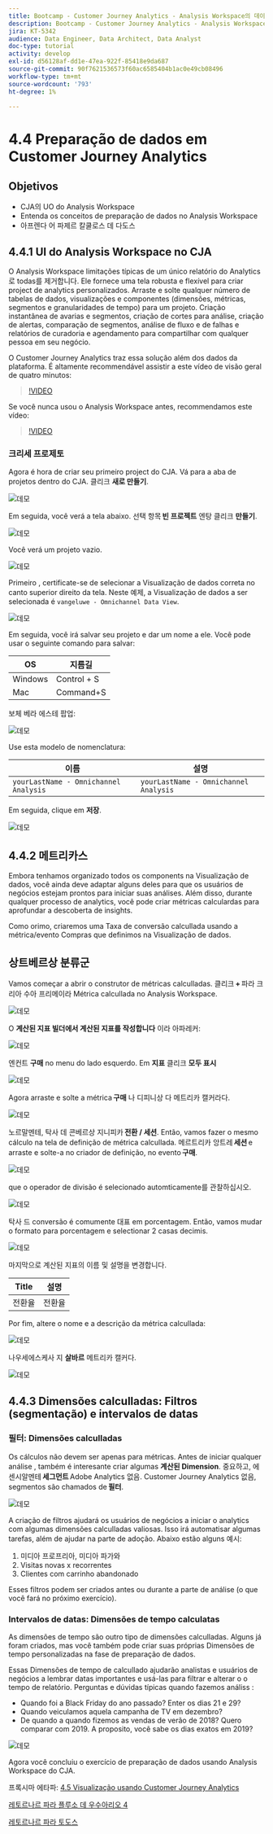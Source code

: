 ```yaml
---
title: Bootcamp - Customer Journey Analytics - Analysis Workspace의 데이터 준비 - 브라질
description: Bootcamp - Customer Journey Analytics - Analysis Workspace의 데이터 준비 - 브라질
jira: KT-5342
audience: Data Engineer, Data Architect, Data Analyst
doc-type: tutorial
activity: develop
exl-id: d56128af-dd1e-47ea-922f-85418e9da687
source-git-commit: 90f7621536573f60ac6585404b1ac0e49cb08496
workflow-type: tm+mt
source-wordcount: '793'
ht-degree: 1%

---
```


# 4.4 Preparação de dados em Customer Journey Analytics

## Objetivos

- CJA의 UO do Analysis Workspace
- Entenda os conceitos de preparação de dados no Analysis Workspace
- 아프렌다 어 파제르 칼쿨로스 데 다도스

## 4.4.1 UI do Analysis Workspace no CJA

O Analysis Workspace limitações típicas de um único relatório do Analytics로 todas를 제거합니다. Ele fornece uma tela robusta e flexível para criar project de analytics personalizados. Arraste e solte qualquer número de tabelas de dados, visualizações e componentes (dimensões, métricas, segmentos e granularidades de tempo) para um projeto. Criação instantânea de avarias e segmentos, criação de cortes para análise, criação de alertas, comparação de segmentos, análise de fluxo e de falhas e relatórios de curadoria e agendamento para compartilhar com qualquer pessoa em seu negócio.

O Customer Journey Analytics traz essa solução além dos dados da plataforma. É altamente recommendável assistir a este vídeo de visão geral de quatro minutos:

>[!VIDEO](https://video.tv.adobe.com/v/35109?quality=12&learn=on)

Se você nunca usou o Analysis Workspace antes, recommendamos este vídeo:

>[!VIDEO](https://video.tv.adobe.com/v/26266?quality=12&learn=on)

### 크리세 프로제토

Agora é hora de criar seu primeiro project do CJA. Vá para a aba de projetos dentro do CJA. 클리크 **새로 만들기**.

![데모](./images/prmenu.png)

Em seguida, você verá a tela abaixo. 선택 항목 **빈 프로젝트** 엔탕 클리크 **만들기**.

![데모](./images/prmenu1.png)

Você verá um projeto vazio.

![데모](./images/premptyprojects.png)

Primeiro , certificate-se de selecionar a Visualização de dados correta no canto superior direito da tela. Neste 예제, a Visualização de dados a ser selecionada é `vangeluwe - Omnichannel Data View`.

![데모](./images/prdv.png)

Em seguida, você irá salvar seu projeto e dar um nome a ele. Você pode usar o seguinte comando para salvar:

| OS | 지름길 |
| ----------------- |-------------| 
| Windows | Control + S |
| Mac | Command+S |

보체 베라 에스테 팝업:

![데모](./images/prsave.png)

Use esta modelo de nomenclatura:

| 이름 | 설명 |
| ----------------- |-------------| 
| `yourLastName - Omnichannel Analysis` | `yourLastName - Omnichannel Analysis` |

Em seguida, clique em **저장**.

![데모](./images/prsave2.png)

## 4.4.2 메트리카스

Embora tenhamos organizado todos os components na Visualização de dados, você ainda deve adaptar alguns deles para que os usuários de negócios estejam prontos para iniciar suas análises. Além disso, durante qualquer processo de analytics, você pode criar métricas calculardas para aprofundar a descoberta de insights.

Como orimo, criaremos uma Taxa de conversão calcullada usando a métrica/evento Compras que definimos na Visualização de dados.

## 상트베르상 분류군

Vamos começar a abrir o construtor de métricas calculladas. 클리크 **+** 파라 크리아 수아 프리메이라 Métrica calcullada no Analysis Workspace.

![데모](./images/pradd.png)

O **계산된 지표 빌더에서 계산된 지표를 작성합니다** 이라 아파레커:

![데모](./images/prbuilder.png)

엔컨트 **구매** no menu do lado esquerdo. Em **지표** 클리크 **모두 표시**

![데모](./images/calcbuildercr1.png)

Agora arraste e solte a métrica **구매** 나 디피니상 다 메트리카 캘커라다.

![데모](./images/calcbuildercr2.png)

노르말멘테, 탁사 데 콘베르상 지니피카 **전환 / 세션**. Então, vamos fazer o mesmo cálculo na tela de definição de métrica calcullada. 메르트리카 앙트레 **세션** e arraste e solte-a no criador de definição, no evento **구매**.

![데모](./images/calcbuildercr3.png)

que o operador de divisão é selecionado automticamente를 관찰하십시오.

![데모](./images/calcbuildercr4.png)

탁사 드 conversão é comumente 대표 em porcentagem. Então, vamos mudar o formato para porcentagem e selectionar 2 casas decimis.

![데모](./images/calcbuildercr5.png)

마지막으로 계산된 지표의 이름 및 설명을 변경합니다.

| Title | 설명 |
| ----------------- |-------------| 
| 전환율 | 전환율 |

Por fim, altere o nome e a descrição da métrica calcullada:

![데모](./images/calcbuildercr6.png)

나우세에스케사 지 **살바르** 메트리카 캘커다.

![데모](./images/pr9.png)

## 4.4.3 Dimensões calculladas: Filtros (segmentação) e intervalos de datas

### 필터: Dimensões calculladas

Os cálculos não devem ser apenas para métricas. Antes de iniciar qualquer análise , também é interesante criar algumas **계산된 Dimension**. 중요하고, 에센시알멘테 **세그먼트** Adobe Analytics 없음. Customer Journey Analytics 없음, segmentos são chamados de **필터**.

![데모](./images/prfilters.png)

A criação de filtros ajudará os usuários de negócios a iniciar o analytics com algumas dimensões calculladas valiosas. Isso irá automatisar algumas tarefas, além de ajudar na parte de adoção. Abaixo estão alguns 예시:

1. 미디아 프로프리아, 미디아 파가와
2. Visitas novas x recorrentes
3. Clientes com carrinho abandonado

Esses filtros podem ser criados antes ou durante a parte de análise (o que você fará no próximo exercício).

### Intervalos de datas: Dimensões de tempo calculatas

As dimensões de tempo são outro tipo de dimensões calculladas. Alguns já foram criados, mas você também pode criar suas próprias Dimensões de tempo personalizadas na fase de preparação de dados.

Essas Dimensões de tempo de calcullado ajudarão analistas e usuários de negócios a lembrar datas importantes e usá-las para filtrar e alterar o o tempo de relatório. Perguntas e dúvidas típicas quando fazemos análiss :

- Quando foi a Black Friday do ano passado? Enter os dias 21 e 29?
- Quando veiculamos aquela campanha de TV em dezembro?
- De quando a quando fizemos as vendas de verão de 2018? Quero comparar com 2019. A proposito, você sabe os dias exatos em 2019?

![데모](./images/timedimensions.png)

Agora você concluiu o exercício de preparação de dados usando Analysis Workspace do CJA.

프록시마 에타파: [4.5 Visualização usando Customer Journey Analytics](./ex5.md)

[레토르나르 파라 플루소 데 우수아리오 4](./uc4.md)

[레토르나르 파라 토도스](./../../overview.md)
